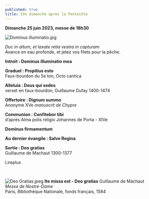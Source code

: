 ```yaml
---
published: true
title: IVe dimanche après la Pentecôte
---
```

**Dimanche 25 juin 2023, messe de 18h30**

![Dominus illuminatio.jpg]({{site.baseurl}}/images/Dominus%20illuminatio.jpg)

*Duc in altum, et laxate retia vestra in capturam*  
Avance en eau profonde, et jetez vos filets pour la pêche.

**Introït : Dominus illuminatio mea**

**Graduel : Propitius esto**  
Faux-bourdon du 5e ton, Octo cantica

**Alleluia : Deus qui sedes**  
verset en faux-bourdon, Guillaume Dufay 1400-1474

**Offertoire : Dignum summo**  
Anonyme XVe *manuscrit de Chypre*

**Communion : Confitebor tibi**  
d’après Alma polis religio Johannes de Porta - XIVe

**Dominus firmamentum**

**Au dernier évangile : Salve Regina**

**Sortie : Deo gratias**  
Guillaume de Machaut 1300-1377

Lireplus

&nbsp;

![Deo Gratias.jpeg]({{site.baseurl}}/images/Deo%20Gratias.jpeg)
**Ite missa est - Deo gratias** Guillaume de Machaut *Messe de Nostre-Dame*  
Paris, Bibliothèque Nationale, fonds français, 1584
